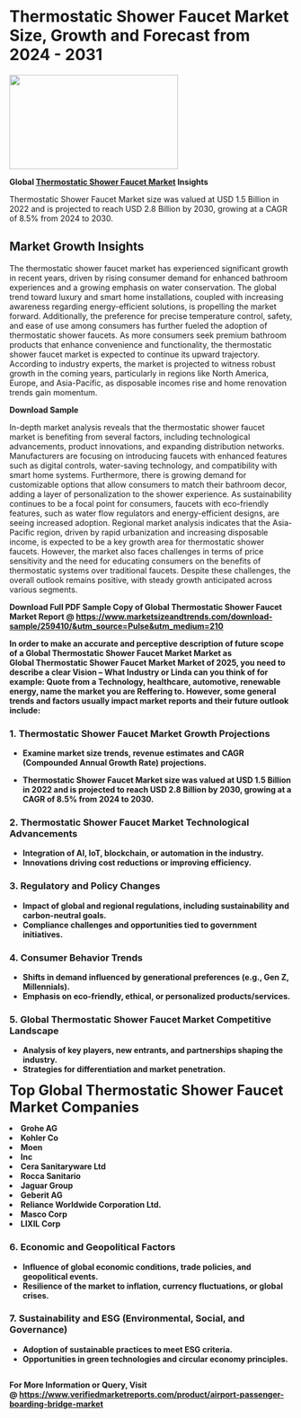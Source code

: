 <H1>Thermostatic Shower Faucet Market Size, Growth and Forecast from 2024 - 2031</H1><img class="aligncenter size-medium wp-image-584254" src="https://thirdeyenews.in/wp-content/uploads/2024/09/Global-Market-Research-300x168.jpeg" alt="" width="300" height="168" /><p><strong>Global&nbsp;<a href="https://www.marketsizeandtrends.com/download-sample/259410/&amp;utm_source=Pulse&amp;utm_medium=210">Thermostatic Shower Faucet Market</a> Insights</strong></p><p>Thermostatic Shower Faucet Market size was valued at USD 1.5 Billion in 2022 and is projected to reach USD 2.8 Billion by 2030, growing at a CAGR of 8.5% from 2024 to 2030.</p><p><h2>Market Growth Insights</h2> <p>The thermostatic shower faucet market has experienced significant growth in recent years, driven by rising consumer demand for enhanced bathroom experiences and a growing emphasis on water conservation. The global trend toward luxury and smart home installations, coupled with increasing awareness regarding energy-efficient solutions, is propelling the market forward. Additionally, the preference for precise temperature control, safety, and ease of use among consumers has further fueled the adoption of thermostatic shower faucets. As more consumers seek premium bathroom products that enhance convenience and functionality, the thermostatic shower faucet market is expected to continue its upward trajectory. According to industry experts, the market is projected to witness robust growth in the coming years, particularly in regions like North America, Europe, and Asia-Pacific, as disposable incomes rise and home renovation trends gain momentum.</p> <p><strong>Download Sample</strong></p> <p>In-depth market analysis reveals that the thermostatic shower faucet market is benefiting from several factors, including technological advancements, product innovations, and expanding distribution networks. Manufacturers are focusing on introducing faucets with enhanced features such as digital controls, water-saving technology, and compatibility with smart home systems. Furthermore, there is growing demand for customizable options that allow consumers to match their bathroom decor, adding a layer of personalization to the shower experience. As sustainability continues to be a focal point for consumers, faucets with eco-friendly features, such as water flow regulators and energy-efficient designs, are seeing increased adoption. Regional market analysis indicates that the Asia-Pacific region, driven by rapid urbanization and increasing disposable income, is expected to be a key growth area for thermostatic shower faucets. However, the market also faces challenges in terms of price sensitivity and the need for educating consumers on the benefits of thermostatic systems over traditional faucets. Despite these challenges, the overall outlook remains positive, with steady growth anticipated across various segments.</p> <p><strong></p><p><span class=""><strong>Download Full PDF Sample Copy of Global Thermostatic Shower Faucet Market Report</strong> @ <a href="https://www.marketsizeandtrends.com/download-sample/259410/&amp;utm_source=Pulse&amp;utm_medium=210" target="_blank">https://www.marketsizeandtrends.com/download-sample/259410/&amp;utm_source=Pulse&amp;utm_medium=210</a></span></p><p>In order to make an accurate and perceptive description of future scope of a Global&nbsp;Thermostatic Shower Faucet Market Market as Global&nbsp;Thermostatic Shower Faucet Market Market of 2025, you need to describe a clear Vision &ndash; What Industry or Linda can you think of for example: Quote from a Technology, healthcare, automotive, renewable energy, name the market you are Reffering to. However, some general trends and factors usually impact market reports and their future outlook include:</p><h3>1.&nbsp;<strong>Thermostatic Shower Faucet Market Growth Projections</strong></h3><ul><li>Examine market size trends, revenue estimates and CAGR (Compounded Annual Growth Rate) projections.</li><li><p>Thermostatic Shower Faucet Market size was valued at USD 1.5 Billion in 2022 and is projected to reach USD 2.8 Billion by 2030, growing at a CAGR of 8.5% from 2024 to 2030.</p></li></ul><h3>2.&nbsp;<strong>Thermostatic Shower Faucet Market Technological Advancements</strong></h3><ul><li>Integration of AI, IoT, blockchain, or automation in the industry.</li><li>Innovations driving cost reductions or improving efficiency.</li></ul><h3>3.&nbsp;<strong>Regulatory and Policy Changes</strong></h3><ul><li>Impact of global and regional regulations, including sustainability and carbon-neutral goals.</li><li>Compliance challenges and opportunities tied to government initiatives.</li></ul><h3>4.&nbsp;<strong>Consumer Behavior Trends</strong></h3><ul><li>Shifts in demand influenced by generational preferences (e.g., Gen Z, Millennials).</li><li>Emphasis on eco-friendly, ethical, or personalized products/services.</li></ul><h3>5.&nbsp;<strong>Global Thermostatic Shower Faucet Market Competitive Landscape</strong></h3><ul><li>Analysis of key players, new entrants, and partnerships shaping the industry.</li><li>Strategies for differentiation and market penetration.</li></ul><p data-pm-slice="1 1 []"><span style="color: inherit; font-family: inherit; font-size: 25px;">Top Global Thermostatic Shower Faucet Market Companies</span></p><div class="" data-test-id=""><p><li>Grohe AG</li><li> Kohler Co</li><li> Moen</li><li> Inc</li><li> Cera Sanitaryware Ltd</li><li> Rocca Sanitario</li><li> Jaguar Group</li><li> Geberit AG</li><li> Reliance Worldwide Corporation Ltd.</li><li> Masco Corp</li><li> LIXIL Corp</li></p></div><h3>6.&nbsp;<strong>Economic and Geopolitical Factors</strong></h3><ul><li>Influence of global economic conditions, trade policies, and geopolitical events.</li><li>Resilience of the market to inflation, currency fluctuations, or global crises.</li></ul><h3>7.&nbsp;<strong>Sustainability and ESG (Environmental, Social, and Governance)</strong></h3><ul><li>Adoption of sustainable practices to meet ESG criteria.</li><li>Opportunities in green technologies and circular economy principles.</li></ul><h2><strong style="font-size: 14px;">For More Information or Query, Visit @&nbsp;</strong><a style="background-color: #ffffff; font-size: 14px;" href="https://www.marketsizeandtrends.com/report/thermostatic-shower-faucet-market/" target="_blank">https://www.verifiedmarketreports.com/product/airport-passenger-boarding-bridge-market</a></h2>
